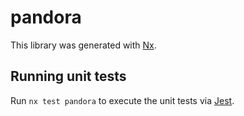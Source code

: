 # pandora

This library was generated with [Nx](https://nx.dev).

## Running unit tests

Run `nx test pandora` to execute the unit tests via [Jest](https://jestjs.io).
